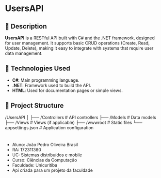 # UsersAPI

## 🧾 Description

**UsersAPI** is a RESTful API built with C# and the .NET framework, designed for user management. It supports basic CRUD operations (Create, Read, Update, Delete), making it easy to integrate with systems that require user data management.

## 🚀 Technologies Used

- **C#**: Main programming language.
- **.NET**: Framework used to build the API.
- **HTML**: Used for documentation pages or simple views.

## 📁 Project Structure

/UsersAPI
│
├── /Controllers # API controllers
├── /Models # Data models
├── /Views # Views (if applicable)
├── /wwwroot # Static files
└── appsettings.json # Application configuration

#

- Aluno: João Pedro Oliveira Brasil
- RA: 172311360
- UC: Sistemas distribuídos e mobile
- Curso: Ciências da Computação
- Faculdade: Unicuritiba
- Api criada para um projeto da faculdade
